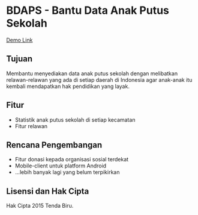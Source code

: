 # BDAPS - Bantu Data Anak Putus Sekolah
[Demo Link](http://mas-izhan.xyz/BDAPS/)

## Tujuan
Membantu menyediakan data anak putus sekolah dengan melibatkan relawan-relawan yang ada di setiap daerah di Indonesia agar anak-anak itu kembali mendapatkan hak pendidikan yang layak.

## Fitur
* Statistik anak putus sekolah di setiap kecamatan
* Fitur relawan

## Rencana Pengembangan
* Fitur donasi kepada organisasi sosial terdekat
* Mobile-client untuk platform Android
* ...lebih banyak lagi yang belum terpikirkan

## Lisensi dan Hak Cipta
Hak Cipta 2015 Tenda Biru.
